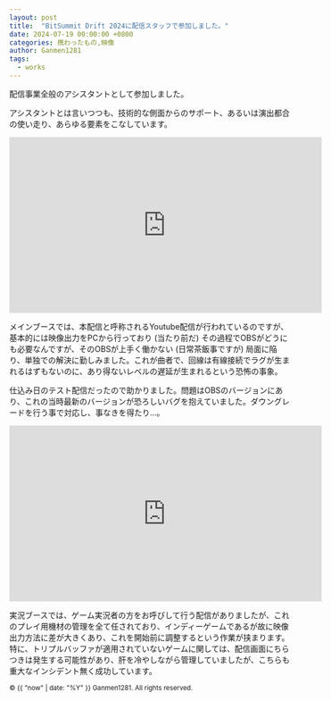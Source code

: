 ```yaml
---
layout: post
title:  "BitSummit Drift 2024に配信スタッフで参加しました。"
date: 2024-07-19 00:00:00 +0800
categories: 携わったもの,映像
author: Ganmen1281
tags:
  - works
---
```

配信事業全般のアシスタントとして参加しました。
<!--description-->

アシスタントとは言いつつも、技術的な側面からのサポート、あるいは演出都合の使い走り、あらゆる要素をこなしています。

<iframe width="560" height="315" src="https://www.youtube.com/embed/N5t_Oreljh0?si=uule7qrSdpRDcbSm" title="YouTube video player" frameborder="0" allow="accelerometer; autoplay; clipboard-write; encrypted-media; gyroscope; picture-in-picture; web-share" referrerpolicy="strict-origin-when-cross-origin" allowfullscreen></iframe>

メインブースでは、本配信と呼称されるYoutube配信が行われているのですが、基本的には映像出力をPCから行っており (当たり前だ) その過程でOBSがどうにも必要なんですが、そのOBSが上手く働かない (日常茶飯事ですが) 局面に陥り、単独での解決に勤しみました。これが曲者で、回線は有線接続でラグが生まれるはずもないのに、あり得ないレベルの遅延が生まれるという恐怖の事象。

仕込み日のテスト配信だったので助かりました。問題はOBSのバージョンにあり、これの当時最新のバージョンが恐ろしいバグを抱えていました。ダウングレードを行う事で対応し、事なきを得たり...。

<iframe width="560" height="315" src="https://www.youtube.com/embed/rLZXapG6y4Y?si=UZBQUBA3Fxw-KRin&amp;start=20719" title="YouTube video player" frameborder="0" allow="accelerometer; autoplay; clipboard-write; encrypted-media; gyroscope; picture-in-picture; web-share" referrerpolicy="strict-origin-when-cross-origin" allowfullscreen></iframe>

実況ブースでは、ゲーム実況者の方をお呼びして行う配信がありましたが、これのプレイ用機材の管理を全て任されており、インディーゲームであるが故に映像出力方法に差が大きくあり、これを開始前に調整するという作業が挟まります。特に、トリプルバッファが適用されていないゲームに関しては、配信画面にちらつきは発生する可能性があり、肝を冷やしながら管理していましたが、こちらも重大なインシデント無く成功しています。

[大塚敏郎]: https://toshime.github.io/
[後藤汰誓]:   https://gototaisei.ochakumi.com/
[石山遼]: https://rishiyama.github.io/

<p><small>&copy; {{ "now" | date: "%Y" }} Ganmen1281. All rights reserved.</small></p>